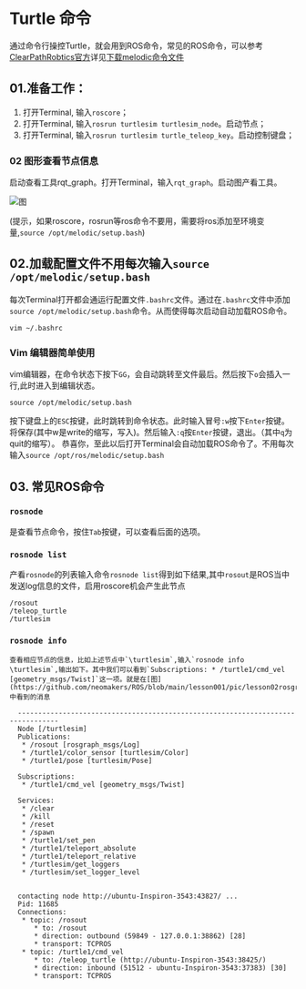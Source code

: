 # Turtle 命令
   通过命令行操控Turtle，就会用到ROS命令，常见的ROS命令，可以参考[ClearPathRobtics官方](https://clearpathrobotics.com/ros-robot-operating-system-cheat-sheet/)详见[下载melodic命令文件]()
## 01.准备工作：
   1. 打开Terminal, 输入```roscore```；
   2. 打开Terminal, 输入```rosrun turtlesim turtlesim_node```。启动节点；
   3. 打开Terminal, 输入```rosrun turtlesim turtle_teleop_key```。启动控制键盘；
### 02 图形查看节点信息
   启动查看工具rqt_graph。打开Terminal，输入```rqt_graph```。启动图产看工具。
     
   ![图](https://github.com/neomakers/ROS/blob/main/lesson001/pic/lesson02rosgraph.png)

   (提示，如果roscore，rosrun等ros命令不要用，需要将ros添加至环境变量,```source /opt/melodic/setup.bash```)

## 02.加载配置文件不用每次输入```source /opt/melodic/setup.bash```
   每次Terminal打开都会通运行配置文件`.bashrc`文件。通过在`.bashrc`文件中添加```source /opt/melodic/setup.bash```命令。从而使得每次启动自动加载ROS命令。
```SHELL
vim ~/.bashrc
```
### Vim 编辑器简单使用
   vim编辑器，在命令状态下按下`GG`，会自动跳转至文件最后。然后按下`o`会插入一行,此时进入到编辑状态。
```SHELL
source /opt/melodic/setup.bash
```
   按下键盘上的`ESC`按键，此时跳转到命令状态。此时输入冒号`:w`按下`Enter`按键。将保存(其中w是write的缩写，写入)。然后输入`:q`按`Enter`按键，退出。（其中`q`为quit的缩写）。
   恭喜你，至此以后打开Terminal会自动加载ROS命令了。不用每次输入`source /opt/ros/melodic/setup.bash`

## 03. 常见ROS命令
### `rosnode`
   是查看节点命令，按住`Tab`按键，可以查看后面的选项。
### `rosnode list`
   产看`rosnode`的列表输入命令`rosnode list`得到如下结果,其中`rosout`是ROS当中发送log信息的文件，启用roscore机会产生此节点
  ```SHELL
  /rosout
  /teleop_turtle
  /turtlesim
  ```
### `rosnode info`
    查看相应节点的信息，比如上述节点中`\turtlesim`,输入`rosnode info \turtlesim`,输出如下。其中我们可以看到`Subscriptions: * /turtle1/cmd_vel [geometry_msgs/Twist]`这一项。就是在[图](https://github.com/neomakers/ROS/blob/main/lesson001/pic/lesson02rosgraph.png)中看到的消息
  ```SHELL
    --------------------------------------------------------------------------------
    Node [/turtlesim]
    Publications: 
     * /rosout [rosgraph_msgs/Log]
     * /turtle1/color_sensor [turtlesim/Color]
     * /turtle1/pose [turtlesim/Pose]
    
    Subscriptions: 
     * /turtle1/cmd_vel [geometry_msgs/Twist]
    
    Services: 
     * /clear
     * /kill
     * /reset
     * /spawn
     * /turtle1/set_pen
     * /turtle1/teleport_absolute
     * /turtle1/teleport_relative
     * /turtlesim/get_loggers
     * /turtlesim/set_logger_level
    
    
    contacting node http://ubuntu-Inspiron-3543:43827/ ...
    Pid: 11685
    Connections:
     * topic: /rosout
        * to: /rosout
        * direction: outbound (59849 - 127.0.0.1:38862) [28]
        * transport: TCPROS
     * topic: /turtle1/cmd_vel
        * to: /teleop_turtle (http://ubuntu-Inspiron-3543:38425/)
        * direction: inbound (51512 - ubuntu-Inspiron-3543:37383) [30]
        * transport: TCPROS

  ```
